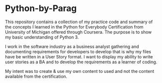 # Python-by-Parag

This repository contains a collection of my practice code and summary of the concepts I learned in the Python for Everybody Certification from University of Michigan offered through Coursera. The purpose is to show my basic understanding of Python 3. 

I work in the software industry as a business analyst gathering and documenting requirements for developers to develop that is why my files have be written in a User Story format. I want to display my ability to write user stories as a BA and to develop the requirements as a learner of coding.

My intent was to create & use my own content to used and not the content available from the certification. 
